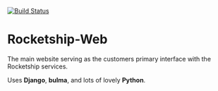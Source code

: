 [![Build Status](https://travis-ci.com/heavysaturn/rocketship.svg?branch=master)](https://travis-ci.com/heavysaturn/rocketship)
# Rocketship-Web

The main website serving as the customers primary interface with the Rocketship services.

Uses **Django**, **bulma**, and lots of lovely **Python**. 
